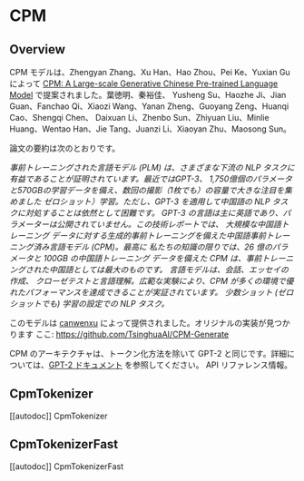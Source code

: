 <!--Copyright 2020 The HuggingFace Team. All rights reserved.

Licensed under the Apache License, Version 2.0 (the "License"); you may not use this file except in compliance with
the License. You may obtain a copy of the License at

http://www.apache.org/licenses/LICENSE-2.0

Unless required by applicable law or agreed to in writing, software distributed under the License is distributed on
an "AS IS" BASIS, WITHOUT WARRANTIES OR CONDITIONS OF ANY KIND, either express or implied. See the License for the
specific language governing permissions and limitations under the License.

⚠️ Note that this file is in Markdown but contain specific syntax for our doc-builder (similar to MDX) that may not be
rendered properly in your Markdown viewer.

-->

# CPM

## Overview

CPM モデルは、Zhengyan Zhang、Xu Han、Hao Zhou、Pei Ke、Yuxian Gu によって [CPM: A Large-scale Generative Chinese Pre-trained Language Model](https://arxiv.org/abs/2012.00413) で提案されました。葉徳明、秦裕佳、
Yusheng Su、Haozhe Ji、Jian Guan、Fanchao Qi、Xiaozi Wang、Yanan Zheng、Guoyang Zeng、Huanqi Cao、Shengqi Chen、
Daixuan Li、Zhenbo Sun、Zhiyuan Liu、Minlie Huang、Wentao Han、Jie Tang、Juanzi Li、Xiaoyan Zhu、Maosong Sun。

論文の要約は次のとおりです。

*事前トレーニングされた言語モデル (PLM) は、さまざまな下流の NLP タスクに有益であることが証明されています。最近ではGPT-3、
1,750億個のパラメータと570GBの学習データを備え、数回の撮影（1枚でも）の容量で大きな注目を集めました
ゼロショット）学習。ただし、GPT-3 を適用して中国語の NLP タスクに対処することは依然として困難です。
GPT-3 の言語は主に英語であり、パラメーターは公開されていません。この技術レポートでは、
大規模な中国語トレーニング データに対する生成的事前トレーニングを備えた中国語事前トレーニング済み言語モデル (CPM)。最高に
私たちの知識の限りでは、26 億のパラメータと 100GB の中国語トレーニング データを備えた CPM は、事前トレーニングされた中国語としては最大のものです。
言語モデルは、会話、エッセイの作成、
クローゼテストと言語理解。広範な実験により、CPM が多くの環境で優れたパフォーマンスを達成できることが実証されています。
少数ショット (ゼロショットでも) 学習の設定での NLP タスク。*

このモデルは [canwenxu](https://huggingface.co/canwenxu) によって提供されました。オリジナルの実装が見つかります
ここ: https://github.com/TsinghuaAI/CPM-Generate


<Tip>

CPM のアーキテクチャは、トークン化方法を除いて GPT-2 と同じです。詳細については、[GPT-2 ドキュメント](openai-community/gpt2) を参照してください。
API リファレンス情報。

</Tip>

## CpmTokenizer

[[autodoc]] CpmTokenizer

## CpmTokenizerFast

[[autodoc]] CpmTokenizerFast
